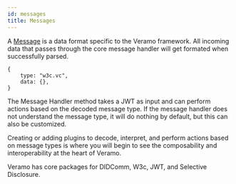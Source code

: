 ```yaml
---
id: messages
title: Messages
---
```


A [Message](/docs/api/daf-message-handler.message) is a data format specific to the Veramo framework. All incoming data that passes through the core message handler will get formated when successfully parsed.

```
{
    type: "w3c.vc",
    data: {},
}

```

The Message Handler method takes a JWT as input and can perform actions based on the decoded message type. If the message handler does not understand the message type, it will do nothing by default, but this can also be customized.

Creating or adding plugins to decode, interpret, and perform actions based on message types is where you will begin to see the composability and interoperability at the heart of Veramo.

Veramo has core packages for DIDComm, W3c, JWT, and Selective Disclosure.
